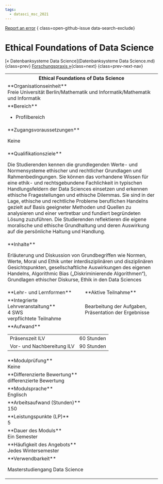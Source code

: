 ```yaml
---
tags:
  - datasci_msc_2021
---
```

[Report an error](https://github.com/SGSSGene/FUB-SUP/issues/new?title=Error%20in%20%22Ethical%20Foundations%20of%20Data%20Science%22&body=There%20seems%20to%20be%20an%20error%20in%20module%20%22Ethical%20Foundations%20of%20Data%20Science%22%2E%0A%0A%3CDescribe%20here%20a%20slightly%20more%20detailed%20description%20of%20what%20is%20wrong%3E&labels=bug)
{ class=open-github-issue data-search-exclude}

# Ethical Foundations of Data Science

[« Datenbanksysteme Data Science](Datenbanksysteme Data Science.md){class=prev}
[Forschungspraxis »](Forschungspraxis.md){class=next}
{class=prev-next-nav}

<table markdown id="moduledesc">
<tr markdown class="moduledesc_head"><th colspan="2">Ethical Foundations of Data Science </th></tr>
<tr markdown><td colspan="2">**Organisationseinheit**   <br>Freie Universität Berlin/Mathematik und Informatik/Mathematik und Informatik</td></tr>

<tr markdown><td colspan="2">**Bereich**<br>


- Profilbereich

</td></tr>

<tr markdown><td colspan="2">**Zugangsvoraussetzungen** <br>

Keine


</td></tr>
<tr markdown><td colspan="2">**Qualifikationsziele**    <br>

Die Studierenden kennen die grundlegenden Werte- und Normensysteme ethischer
und rechtlicher Grundlagen und Rahmenbedingungen. Sie können das vorhandene
Wissen für eine ethik- und rechtsgebundene Fachlichkeit in typischen
Handlungsfeldern der Data Sciences einsetzen und erkennen ethische
Fragestellungen und ethische Dilemmas. Sie sind in der Lage, ethische und
rechtliche Probleme beruflichen Handelns gezielt auf Basis geeigneter
Methoden und Quellen zu analysieren und einer vertretbar und fundiert
begründeten Lösung zuzuführen. Die Studierenden reflektieren die eigene
moralische und ethische Grundhaltung und deren Auswirkung auf die
persönliche Haltung und Handlung.


</td></tr>
<tr markdown><td colspan="2">**Inhalte**                <br>

Erläuterung und Diskussion von Grundbegriffen wie Normen, Werte, Moral und
Ethik unter interdisziplinären und disziplinären Gesichtspunkten,
gesellschaftliche Auswirkungen des eigenen Handelns, Algorithmic Bias
(„Diskriminierende Algorithmen“), Grundlagen ethischer Diskurse, Ethik in
den Data Sciences


</td></tr>

<tr markdown><td>**Lehr- und Lernformen**</td><td>**Aktive Teilnahme**</td></tr>
<tr markdown><td> **Integrierte Lehrveranstaltung** <br>4 SWS <br> verpflichtete Teilnahme</td><td>

Bearbeitung der Aufgaben, Präsentation der Ergebnisse
</td></tr>
<tr markdown><td colspan="2">**Aufwand**                <br>
<table class="aufwand_table">
<tr><td>Präsenszeit ILV</td><td>60 Stunden</td></tr>
<tr><td>Vor- und Nachbereitung ILV</td><td>90 Stunden</td></tr>
</table>

</td></tr>
<tr markdown><td colspan="2">**Modulprüfung**             <br>Keine


</td></tr>
<tr markdown><td colspan="2">**Differenzierte Bewertung** <br>differenzierte Bewertung

</td></tr>
<tr markdown><td colspan="2">**Modulsprache**             <br>Englisch</td></tr>
<tr markdown><td colspan="2">**Arbeitsaufwand (Stunden)** <br>150</td></tr>
<tr markdown><td colspan="2">**Leistungspunkte (LP)**     <br>5</td></tr>
<tr markdown><td colspan="2">**Dauer des Moduls**         <br>Ein Semester</td></tr>
<tr markdown><td colspan="2">**Häufigkeit des Angebots**  <br>Jedes Wintersemester</td></tr>
<tr markdown><td colspan="2">**Verwendbarkeit**           <br>

Masterstudiengang Data Science


</td></tr>

</table>
